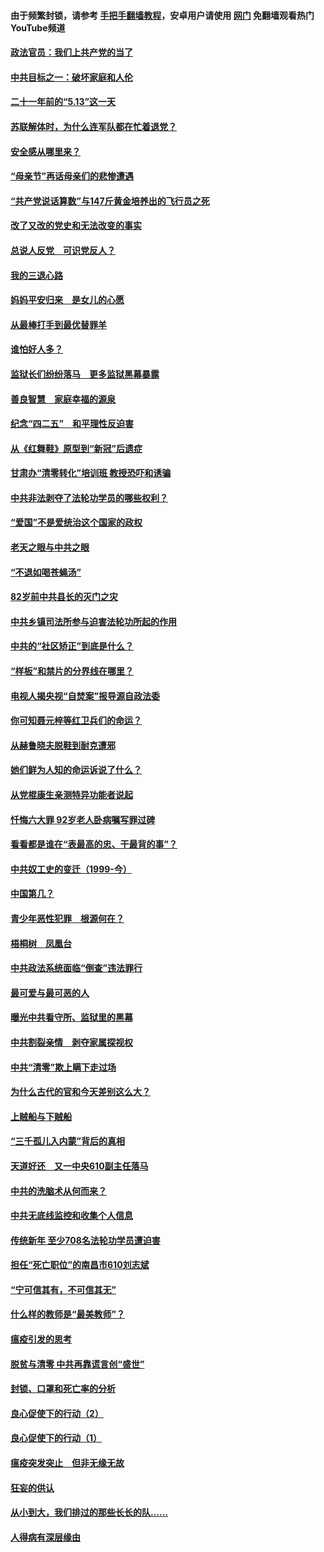 #### 由于频繁封锁，请参考 [手把手翻墙教程](https://github.com/gfw-breaker/guides/wiki/)，安卓用户请使用 [网门](https://github.com/gfw-breaker/nogfw/blob/master/dl.md?t=05221000) 免翻墙观看热门YouTube频道 

#### [政法官员：我们上共产党的当了](../pages/19/425351.md?t=05221000) 

#### [中共目标之一：破坏家庭和人伦](../pages/19/424454.md?t=05221000) 

#### [二十一年前的“5.13”这一天](../pages/19/424814.md?t=05221000) 

#### [苏联解体时，为什么连军队都在忙着退党？](../pages/19/424335.md?t=05221000) 

#### [安全感从哪里来？](../pages/19/424336.md?t=05221000) 

#### [“母亲节”再话母亲们的悲惨遭遇](../pages/19/424234.md?t=05221000) 

#### [“共产党说话算数”与147斤黄金培养出的飞行员之死](../pages/19/424115.md?t=05221000) 

#### [改了又改的党史和无法改变的事实](../pages/19/424037.md?t=05221000) 

#### [总说人反党　可识党反人？](../pages/19/423820.md?t=05221000) 

#### [我的三退心路](../pages/19/423876.md?t=05221000) 

#### [妈妈平安归来　是女儿的心愿](../pages/19/423947.md?t=05221000) 

#### [从最棒打手到最优替罪羊](../pages/19/423819.md?t=05221000) 

#### [谁怕好人多？](../pages/19/423774.md?t=05221000) 

#### [监狱长们纷纷落马　更多监狱黑幕暴露](../pages/19/423787.md?t=05221000) 

#### [善良智慧　家庭幸福的源泉](../pages/19/423632.md?t=05221000) 

#### [纪念“四二五”　和平理性反迫害](../pages/19/423660.md?t=05221000) 

#### [从《红舞鞋》原型到“新冠”后遗症](../pages/19/423509.md?t=05221000) 

#### [甘肃办“清零转化”培训班 教授恐吓和诱骗](../pages/19/423498.md?t=05221000) 

#### [中共非法剥夺了法轮功学员的哪些权利？](../pages/19/423392.md?t=05221000) 

#### [“爱国”不是爱统治这个国家的政权](../pages/19/423029.md?t=05221000) 

#### [老天之眼与中共之眼](../pages/19/423378.md?t=05221000) 

#### [“不退如喝苍蝇汤”](../pages/19/423287.md?t=05221000) 

#### [82岁前中共县长的灭门之灾](../pages/19/423055.md?t=05221000) 

#### [中共乡镇司法所参与迫害法轮功所起的作用](../pages/19/423064.md?t=05221000) 

#### [中共的“社区矫正”到底是什么？](../pages/19/422870.md?t=05221000) 

#### [“样板”和禁片的分界线在哪里？](../pages/19/422704.md?t=05221000) 

#### [电视人揭央视“自焚案”报导源自政法委](../pages/19/422770.md?t=05221000) 

#### [你可知聂元梓等红卫兵们的命运？](../pages/19/422848.md?t=05221000) 

#### [从赫鲁晓夫脱鞋到耐克遭邪](../pages/19/422826.md?t=05221000) 

#### [她们鲜为人知的命运诉说了什么？](../pages/19/422754.md?t=05221000) 

#### [从党棍康生亲测特异功能者说起](../pages/19/422657.md?t=05221000) 

#### [忏悔六大罪 92岁老人卧病嘱写罪过碑](../pages/19/422750.md?t=05221000) 

#### [看看都是谁在“表最高的忠、干最背的事”？](../pages/19/422703.md?t=05221000) 

#### [中共奴工史的变迁（1999-今）](../pages/19/422656.md?t=05221000) 

#### [中国第几？](../pages/19/422496.md?t=05221000) 

#### [青少年恶性犯罪　根源何在？](../pages/19/422449.md?t=05221000) 

#### [梧桐树　凤凰台](../pages/19/422442.md?t=05221000) 

#### [中共政法系统面临“倒查”违法罪行](../pages/19/422497.md?t=05221000) 

#### [最可爱与最可恶的人](../pages/19/422448.md?t=05221000) 

#### [曝光中共看守所、监狱里的黑幕](../pages/19/422390.md?t=05221000) 

#### [中共割裂亲情　剥夺家属探视权](../pages/19/422364.md?t=05221000) 

#### [中共“清零”欺上瞒下走过场](../pages/19/422306.md?t=05221000) 

#### [为什么古代的官和今天差别这么大？](../pages/19/422228.md?t=05221000) 

#### [上贼船与下贼船](../pages/19/422276.md?t=05221000) 

#### [“三千孤儿入内蒙”背后的真相](../pages/19/422229.md?t=05221000) 

#### [天道好还　又一中央610副主任落马](../pages/19/422155.md?t=05221000) 

#### [中共的洗脑术从何而来？](../pages/19/422154.md?t=05221000) 

#### [中共无底线监控和收集个人信息](../pages/19/422039.md?t=05221000) 

#### [传统新年 至少708名法轮功学员遭迫害](../pages/19/421946.md?t=05221000) 

#### [担任“死亡职位”的南昌市610刘志斌](../pages/19/421957.md?t=05221000) 

#### [“宁可信其有，不可信其无”](../pages/19/421691.md?t=05221000) 

#### [什么样的教师是“最美教师”？](../pages/19/421755.md?t=05221000) 

#### [瘟疫引发的思考](../pages/19/421594.md?t=05221000) 

#### [脱贫与清零 中共再靠谎言创“盛世”](../pages/19/421590.md?t=05221000) 

#### [封锁、口罩和死亡率的分析](../pages/19/421495.md?t=05221000) 

#### [良心促使下的行动（2）](../pages/19/421361.md?t=05221000) 

#### [良心促使下的行动（1）](../pages/19/421302.md?t=05221000) 

#### [瘟疫突发突止　但非无缘无故](../pages/19/421281.md?t=05221000) 

#### [狂妄的供认](../pages/19/421199.md?t=05221000) 

#### [从小到大，我们排过的那些长长的队……](../pages/19/421243.md?t=05221000) 

#### [人得病有深层缘由](../pages/19/420864.md?t=05221000) 

